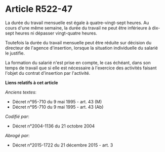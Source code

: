 # Article R522-47

La durée du travail mensuelle est égale à quatre-vingt-sept heures. Au cours d'une même semaine, la durée du travail ne peut
être inférieure à dix-sept heures ni dépasser vingt-quatre heures.

Toutefois la durée du travail mensuelle peut être réduite sur décision du directeur de l'agence d'insertion, lorsque la
situation individuelle du salarié le justifie.

La formation du salarié n'est prise en compte, le cas échéant, dans son temps de travail que si elle est nécessaire à
l'exercice des activités faisant l'objet du contrat d'insertion par l'activité.

**Liens relatifs à cet article**

_Anciens textes_:

  - Décret n°95-710 du 9 mai 1995 - art. 43 (M)
  - Décret n°95-710 du 9 mai 1995 - art. 43 (Ab)

_Codifié par_:

  - Décret n°2004-1136 du 21 octobre 2004

_Abrogé par_:

  - Décret n°2015-1722 du 21 décembre 2015 - art. 3
